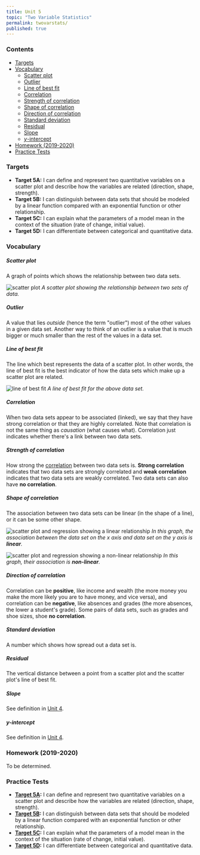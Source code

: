 ```yaml
---
title: Unit 5
topic: "Two Variable Statistics"
permalink: twovarstats/
published: true
---
```


### Contents <!-- omit in toc -->
- [Targets](#targets)
- [Vocabulary](#vocabulary)
    - [Scatter plot](#scatter-plot)
    - [Outlier](#outlier)
    - [Line of best fit](#line-of-best-fit)
    - [Correlation](#correlation)
    - [Strength of correlation](#strength-of-correlation)
    - [Shape of correlation](#shape-of-correlation)
    - [Direction of correlation](#direction-of-correlation)
    - [Standard deviation](#standard-deviation)
    - [Residual](#residual)
    - [Slope](#slope)
    - [$y$-intercept](#y-intercept)
- [Homework (2019-2020)](#homework-2019-2020)
- [Practice Tests](#practice-tests)

### Targets

- **Target 5A:**  I can define and represent two quantitative variables on a scatter plot and describe how the variables are related (direction, shape, strength).
- **Target 5B:** I can distinguish between data sets that should be modeled by a linear function compared with an exponential function or other relationship.
- **Target 5C:** I can explain what the parameters of a model mean in the context of the situation (rate of change, initial value).
- **Target 5D:** I can differentiate between categorical and quantitative data.

### Vocabulary

##### Scatter plot

A graph of points which shows the relationship between two data sets.

![scatter plot](/images/scatter.png)
*A scatter plot showing the relationship between two sets of data.*

##### Outlier

A value that lies *outside* (hence the term "outlier") most of the other values in a given data set. Another way to think of an outlier is a value that is much bigger or much smaller than the rest of the values in a data set.

##### Line of best fit

The line which best represents the data of a scatter plot. In other words, the line of best fit is the best indicator of how the data sets which make up a scatter plot are related.

![line of best fit](/images/best-fit.png)
*A line of best fit for the above data set.*

##### Correlation

When two data sets appear to be associated (linked), we say that they have strong correlation or that they are highly correlated. Note that correlation is not the same thing as *causation* (what causes what). Correlation just indicates whether there's a link between two data sets.

##### Strength of correlation

How strong the [correlation](#correlation) between two data sets is. **Strong correlation** indicates that two data sets are strongly correlated and **weak correlation** indicates that two data sets are weakly correlated. Two data sets can also have **no correlation**.

##### Shape of correlation

The association between two data sets can be linear (in the shape of a line), or it can be some other shape.

![scatter plot and regression showing a linear relationship](/images/linear.png)
*In this graph, the association between the data set on the $x$ axis and data set on the $y$ axis is **linear**.*

![scatter plot and regression showing a non-linear relationship](/images/quad.png)
*In this graph, their association is **non-linear**.*

##### Direction of correlation

Correlation can be **positive**, like income and wealth (the more money you make the more likely you are to have money, and vice versa), and correlation can be **negative**, like absences and grades (the more absences, the lower a student's grade). Some pairs of data sets, such as grades and shoe sizes, shoe **no correlation**. 

##### Standard deviation

A number which shows how spread out a data set is.

##### Residual

The vertical distance between a point from a scatter plot and the scatter plot's line of best fit.

##### Slope

See definition in [Unit 4](/pointslopestandard/#slope).

##### $y$-intercept

See definition in [Unit 4](/pointslopestandard/#y-intercept).

<!-- ### Tutorials -->

<!-- ##### Graphing in standard form

<div class="responsive-video">
    <iframe width="560" height="315" src="https://www.youtube.com/embed/_Y-Y0mpYHu0" frameborder="0" allow="accelerometer; autoplay; encrypted-media; gyroscope; picture-in-picture" allowfullscreen></iframe>
</div> -->

### Homework (2019-2020)
To be determined.

### Practice Tests

- **[Target 5A](https://docs.google.com/forms/d/e/1FAIpQLSdR7TCHC4N05SV_xOQKJhkx2AYOFCwf39m_8Mh_vNLSEzx62Q/viewform):** I can define and represent two quantitative variables on a scatter plot and describe how the variables are related (direction, shape, strength).
- **[Target 5B](https://docs.google.com/forms/d/e/1FAIpQLSeb2E8YK-HP462Bdqbp5GjtUZ22oIbX9Eowhgw2UzUeoD8Urg/viewform):** I can distinguish between data sets that should be modeled by a linear function compared with an exponential function or other relationship.
- **[Target 5C](https://docs.google.com/forms/d/e/1FAIpQLSfdfdX9Kl2jI8yvEDs2cbyOWzOiFQGM_TlBie_NMgghYzRO9Q/viewform):** I can explain what the parameters of a model mean in the context of the situation (rate of change, initial value).
- **[Target 5D](https://docs.google.com/forms/d/e/1FAIpQLSeIvwPYJZ2gHUGopHycLjEkrpRueOVnyyV1GKim3QBl9Irnig/viewform):** I can differentiate between categorical and quantitative data.